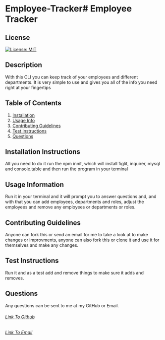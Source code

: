 # Employee-Tracker# Employee Tracker
 
  ## License
  [![License: MIT](https://img.shields.io/badge/License-MIT-yellow.svg)](https://opensource.org/licenses/MIT)
  
  ## Description
  With this CLI you can keep track of your employees and different departments. It is very simple to use and gives you all of the info you need right at your fingertips

  ## Table of Contents
  1. [Installation](#Installation)
  2. [Usage Info](#UsageInfo)
  3. [Contributing Guidelines](#ContributingGuidelines)
  4. [Test Instructions](#TestInstructions)
  5. [Questions](#Questions)


  ## Installation Instructions
  All you need to do it run the npm innit, which will install figlit, inquirer, mysql and console.table and then run the program in your terminal

  ## Usage Information
  Run it in your terminal and it will prompt you to answer questions and, and with that you can add employees, departments and roles, adjust the employees and remove any employees or departments or roles.

  ## Contributing Guidelines
  Anyone can fork this or send an email for me to take a look at to make changes or improvments, anyone can also fork this or clone it and use it for themselves and make any changes.

  ## Test Instructions
  Run it and as a test add and remove things to make sure it adds and removes.
  
## Questions
  Any questions can be sent to me at my GitHub or Email.
  ###### [Link To Github](https://github.com/Skoggy)
  ###### [Link To Email](https://mailto:chris.skogstad1@gmail.com)